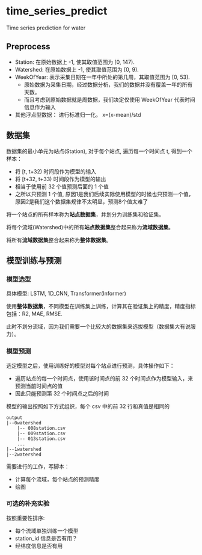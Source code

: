 # time_series_predict
Time  series prediction for water

## Preprocess
- Station: 在原始数据上 -1, 使其取值范围为 [0, 147).
- Watershed: 在原始数据上 -1, 使其取值范围为 [0, 9).
- WeekOfYear: 表示采集日期在一年中所处的第几周，其取值范围为 [0, 53).
  - 原始数据为采集日期，经过数据分析，我们的数据并没有覆盖一年的所有天数。
  - 而且考虑到原始数据就是周数据，我们决定仅使用 WeekOfYear 代表时间信息作为输入
- 其他浮点型数据： 进行标准归一化。 x=(x-mean)/std

## 数据集
数据集的最小单元为站点(Station), 对于每个站点, 遍历每一个时间点 t, 得到一个样本：
- 将 [t, t+32) 时间段作为模型的输入
- 将 [t+32, t+33) 时间段作为模型的输出
- 相当于使用前 32 个值预测后面的 1 个值
- 之所以只预测 1 个值, 原因1是我们后续实际使用模型的时候也只预测一个值，原因2是我们这个数据集规律不太明显，预测8个值太难了

将一个站点的所有样本称为**站点数据集**，并划分为训练集和验证集。

将每个流域(Watershed)中的所有**站点数据集**整合起来称为**流域数据集**。

将所有**流域数据集**整合起来称为**整体数据集**。


## 模型训练与预测

### 模型选型
具体模型: LSTM, 1D_CNN, Transformer(Informer)

使用**整体数据集**，不同模型在训练集上训练，计算其在验证集上的精度，精度指标包括：R2, MAE, RMSE.

此时不划分流域，因为我们需要一个比较大的数据集来选拔模型（数据集大有说服力）。

### 模型预测

选定模型之后，使用训练好的模型对每个站点进行预测，具体操作如下：
- 遍历站点的每一个时间点，使用该时间点的前 32 个时间点作为模型输入，来预测当前时间点的值
- 因此只能预测第 32 个时间点之后的时间

模型的输出按照如下方式组织，每个 csv 中的前 32 行和真值是相同的

```angular2html
output
|--0watershed
    |-- 008station.csv
    |-- 009station.csv
    |-- 013station.csv
    ...
|--1watershed
|--2watershed

```

需要进行的工作，写脚本：
- 计算每个流域，每个站点的预测精度
- 绘图


### 可选的补充实验

按照重要性排序:
- 每个流域单独训练一个模型
- station_id 信息是否有用？
- 经纬度信息是否有用





